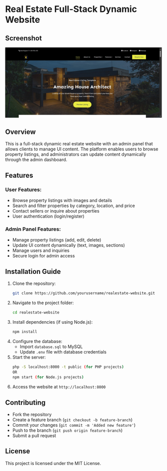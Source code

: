 # Real Estate Full-Stack Dynamic Website

## Screenshot
![Real Estate Website](readme_screenshot.jpg)

## Overview
This is a full-stack dynamic real estate website with an admin panel that allows clients to manage UI content. The platform enables users to browse property listings, and administrators can update content dynamically through the admin dashboard.

## Features
### User Features:
- Browse property listings with images and details
- Search and filter properties by category, location, and price
- Contact sellers or inquire about properties
- User authentication (login/register)

### Admin Panel Features:
- Manage property listings (add, edit, delete)
- Update UI content dynamically (text, images, sections)
- Manage users and inquiries
- Secure login for admin access

## Installation Guide
1. Clone the repository:
   ```sh
   git clone https://github.com/yourusername/realestate-website.git
   ```
2. Navigate to the project folder:
   ```sh
   cd realestate-website
   ```
3. Install dependencies (if using Node.js):
   ```sh
   npm install
   ```
4. Configure the database:
   - Import `database.sql` to MySQL
   - Update `.env` file with database credentials
5. Start the server:
   ```sh
   php -S localhost:8000 -t public (for PHP projects)
   OR
   npm start (for Node.js projects)
   ```
6. Access the website at `http://localhost:8000`

## Contributing
- Fork the repository
- Create a feature branch (`git checkout -b feature-branch`)
- Commit your changes (`git commit -m 'Added new feature'`)
- Push to the branch (`git push origin feature-branch`)
- Submit a pull request

## License
This project is licensed under the MIT License.




